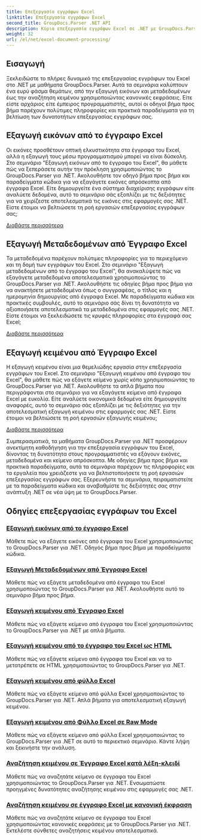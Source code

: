 ```yaml
---
title: Επεξεργασία εγγράφων Excel
linktitle: Επεξεργασία εγγράφων Excel
second_title: GroupDocs.Parser .NET API
description: Κύρια επεξεργασία εγγράφων Excel σε .NET με GroupDocs.Parser. Μάθετε να εξάγετε εικόνες, μεταδεδομένα και κείμενο αποτελεσματικά με οδηγούς βήμα προς βήμα.
weight: 32
url: /el/net/excel-document-processing/
---
```

## Εισαγωγή

Ξεκλειδώστε το πλήρες δυναμικό της επεξεργασίας εγγράφων του Excel στο .NET με μαθήματα GroupDocs.Parser. Αυτά τα σεμινάρια καλύπτουν ένα ευρύ φάσμα θεμάτων, από την εξαγωγή εικόνων και μεταδεδομένων έως την αναζήτηση κειμένου χρησιμοποιώντας κανονικές εκφράσεις. Είτε είστε αρχάριος είτε έμπειρος προγραμματιστής, αυτοί οι οδηγοί βήμα προς βήμα παρέχουν πολύτιμες πληροφορίες και πρακτικά παραδείγματα για τη βελτίωση των δυνατοτήτων επεξεργασίας εγγράφων σας.

## Εξαγωγή εικόνων από το έγγραφο Excel

Οι εικόνες προσθέτουν οπτική ελκυστικότητα στα έγγραφα του Excel, αλλά η εξαγωγή τους μέσω προγραμματισμού μπορεί να είναι δύσκολη. Στο σεμινάριο "Εξαγωγή εικόνων από το έγγραφο του Excel", θα μάθετε πώς να ξεπεράσετε αυτήν την πρόκληση χρησιμοποιώντας το GroupDocs.Parser για .NET. Ακολουθήστε τον οδηγό βήμα προς βήμα και παραδείγματα κώδικα για να εξαγάγετε εικόνες απρόσκοπτα από έγγραφα Excel. Είτε δημιουργείτε ένα σύστημα διαχείρισης εγγράφων είτε αναλύετε δεδομένα, αυτό το σεμινάριο σάς εξοπλίζει με τις δεξιότητες για να χειρίζεστε αποτελεσματικά τις εικόνες στις εφαρμογές σας .NET. Είστε έτοιμοι να βελτιώσετε τη ροή εργασιών επεξεργασίας εγγράφων σας;

[Διαβάστε περισσότερα](./extract-images-from-excel-document/)

## Εξαγωγή Μεταδεδομένων από Έγγραφο Excel

Τα μεταδεδομένα παρέχουν πολύτιμες πληροφορίες για το περιεχόμενο και τη δομή των εγγράφων του Excel. Στο σεμινάριο "Εξαγωγή μεταδεδομένων από το έγγραφο του Excel", θα ανακαλύψετε πώς να εξαγάγετε μεταδεδομένα αποτελεσματικά χρησιμοποιώντας το GroupDocs.Parser για .NET. Ακολουθήστε τις οδηγίες βήμα προς βήμα για να ανακτήσετε μεταδεδομένα όπως ο συγγραφέας, ο τίτλος και η ημερομηνία δημιουργίας από έγγραφα Excel. Με παραδείγματα κώδικα και πρακτικές συμβουλές, αυτό το σεμινάριο σάς δίνει τη δυνατότητα να αξιοποιήσετε αποτελεσματικά τα μεταδεδομένα στις εφαρμογές σας .NET. Είστε έτοιμοι να ξεκλειδώσετε τις κρυφές πληροφορίες στα έγγραφά σας Excel;

[Διαβάστε περισσότερα](./extract-metadata-from-excel-document/)

## Εξαγωγή κειμένου από Έγγραφο Excel

Η εξαγωγή κειμένου είναι μια θεμελιώδης εργασία στην επεξεργασία εγγράφων του Excel. Στο σεμινάριο "Εξαγωγή κειμένου από έγγραφο του Excel", θα μάθετε πώς να εξάγετε κείμενο χωρίς κόπο χρησιμοποιώντας το GroupDocs.Parser για .NET. Ακολουθήστε τα απλά βήματα που περιγράφονται στο σεμινάριο για να εξαγάγετε κείμενο από έγγραφα Excel με ευκολία. Είτε αναλύετε οικονομικά δεδομένα είτε δημιουργείτε αναφορές, αυτό το σεμινάριο σάς εξοπλίζει με τις δεξιότητες για την αποτελεσματική εξαγωγή κειμένου στις εφαρμογές σας .NET. Είστε έτοιμοι να βελτιώσετε τη ροή εργασιών εξαγωγής κειμένου;

[Διαβάστε περισσότερα](./extract-text-from-excel-document/)

Συμπερασματικά, τα μαθήματα GroupDocs.Parser για .NET προσφέρουν ανεκτίμητη καθοδήγηση για την επεξεργασία εγγράφων του Excel, δίνοντας τη δυνατότητα στους προγραμματιστές να εξάγουν εικόνες, μεταδεδομένα και κείμενο απρόσκοπτα. Με οδηγίες βήμα προς βήμα και πρακτικά παραδείγματα, αυτά τα σεμινάρια παρέχουν τις πληροφορίες και τα εργαλεία που χρειάζεστε για να βελτιστοποιήσετε τη ροή εργασιών επεξεργασίας εγγράφων σας. Εξερευνήστε τα σεμινάρια, πειραματιστείτε με τα παραδείγματα κώδικα και αναβαθμίστε τις δεξιότητές σας στην ανάπτυξη .NET σε νέα ύψη με το GroupDocs.Parser.
## Οδηγίες επεξεργασίας εγγράφων του Excel
### [Εξαγωγή εικόνων από το έγγραφο Excel](./extract-images-from-excel-document/)
Μάθετε πώς να εξάγετε εικόνες από έγγραφα του Excel χρησιμοποιώντας το GroupDocs.Parser για .NET. Οδηγός βήμα προς βήμα με παραδείγματα κώδικα.
### [Εξαγωγή Μεταδεδομένων από Έγγραφο Excel](./extract-metadata-from-excel-document/)
Μάθετε πώς να εξάγετε μεταδεδομένα από έγγραφα του Excel χρησιμοποιώντας το GroupDocs.Parser για .NET. Ακολουθήστε αυτό το σεμινάριο βήμα προς βήμα.
### [Εξαγωγή κειμένου από Έγγραφο Excel](./extract-text-from-excel-document/)
Μάθετε πώς να εξάγετε κείμενο από έγγραφα του Excel χρησιμοποιώντας το GroupDocs.Parser για .NET με απλά βήματα.
### [Εξαγωγή κειμένου από το έγγραφο του Excel ως HTML](./extract-text-from-excel-document-as-html/)
Μάθετε πώς να εξάγετε κείμενο από έγγραφα του Excel και να το μετατρέπετε σε HTML χρησιμοποιώντας το GroupDocs.Parser για .NET.
### [Εξαγωγή κειμένου από φύλλο Excel](./extract-text-from-excel-sheet/)
Μάθετε πώς να εξάγετε κείμενο από φύλλα Excel χρησιμοποιώντας το GroupDocs.Parser για .NET. Απλά βήματα για αποτελεσματική εξαγωγή κειμένου.
### [Εξαγωγή κειμένου από Φύλλο Excel σε Raw Mode](./extract-text-from-excel-sheet-in-raw-mode/)
Μάθετε πώς να εξάγετε κείμενο από φύλλα Excel χρησιμοποιώντας το GroupDocs.Parser για .NET σε αυτό το περιεκτικό σεμινάριο. Κάντε λήψη και ξεκινήστε την ανάλυση.
### [Αναζήτηση κειμένου σε Έγγραφο Excel κατά λέξη-κλειδί](./search-text-in-excel-document-by-keyword/)
Μάθετε πώς να αναζητάτε κείμενο σε έγγραφα του Excel χρησιμοποιώντας το GroupDocs.Parser για .NET. Ενσωματώστε προηγμένες δυνατότητες αναζήτησης κειμένου στις εφαρμογές σας .NET.
### [Αναζήτηση κειμένου σε έγγραφο Excel με κανονική έκφραση](./search-text-in-excel-document-by-regular-expression/)
Μάθετε πώς να αναζητάτε κείμενο σε έγγραφα του Excel χρησιμοποιώντας κανονικές εκφράσεις με το GroupDocs.Parser για .NET. Εκτελέστε σύνθετες αναζητήσεις κειμένου αποτελεσματικά.